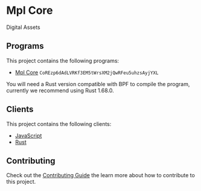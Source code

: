 # Mpl Core

Digital Assets

## Programs

This project contains the following programs:

- [Mpl Core](./programs/mpl-core/README.md) `CoREzp6dAdLVRKf3EM5tWrsXM2jQwRFeu5uhzsAyjYXL`

You will need a Rust version compatible with BPF to compile the program, currently we recommend using Rust 1.68.0.

## Clients

This project contains the following clients:

- [JavaScript](./clients/js/README.md)
- [Rust](./clients/rust/README.md)

## Contributing

Check out the [Contributing Guide](./CONTRIBUTING.md) the learn more about how to contribute to this project.
